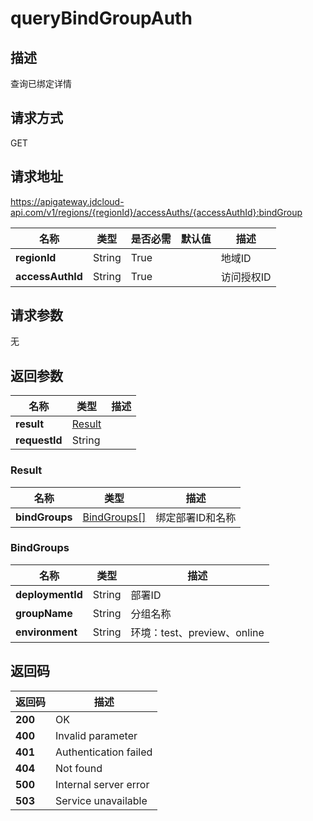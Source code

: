# queryBindGroupAuth


## 描述
查询已绑定详情

## 请求方式
GET

## 请求地址
https://apigateway.jdcloud-api.com/v1/regions/{regionId}/accessAuths/{accessAuthId}:bindGroup

|名称|类型|是否必需|默认值|描述|
|---|---|---|---|---|
|**regionId**|String|True| |地域ID|
|**accessAuthId**|String|True| |访问授权ID|

## 请求参数
无


## 返回参数
|名称|类型|描述|
|---|---|---|
|**result**|[Result](querybindgroupauth#result)| |
|**requestId**|String| |

### <div id="result">Result</div>
|名称|类型|描述|
|---|---|---|
|**bindGroups**|[BindGroups[]](querybindgroupauth#bindgroups)|绑定部署ID和名称|
### <div id="bindgroups">BindGroups</div>
|名称|类型|描述|
|---|---|---|
|**deploymentId**|String|部署ID|
|**groupName**|String|分组名称|
|**environment**|String|环境：test、preview、online|

## 返回码
|返回码|描述|
|---|---|
|**200**|OK|
|**400**|Invalid parameter|
|**401**|Authentication failed|
|**404**|Not found|
|**500**|Internal server error|
|**503**|Service unavailable|
